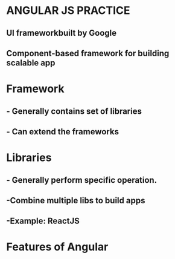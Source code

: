 <h1> ANGULAR JS PRACTICE </h1>
<!-- <h1> STARTING SOON </h1> -->
<h2> UI frameworkbuilt by Google</h2>
<h2> Component-based framework for building scalable app </h2>

<h1> Framework </h2>
<h2> - Generally contains set of libraries </h2>
<h2> - Can extend the frameworks </h2>

<h1> Libraries </h2>
<h2>- Generally perform specific operation. </h2>
<h2>-Combine multiple libs to build apps </h2>
<h2>-Example: ReactJS </h2>

<h1>Features of Angular</h1>
